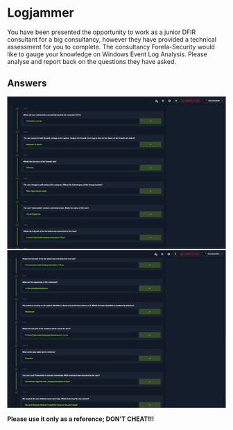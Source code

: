# Logjammer

You have been presented the opportunity to work as a junior DFIR consultant for a big consultancy, however they have provided a technical assessment for you to complete. The consultancy Forela-Security would like to gauge your knowledge on Windows Event Log Analysis. Please analyse and report back on the questions they have asked.

## Answers

<img src="./assets/images/Capture6.PNG">
<img src="./assets/images/Capture7.PNG">

<b>Please use it only as a reference; DON'T CHEAT!!!</b>
